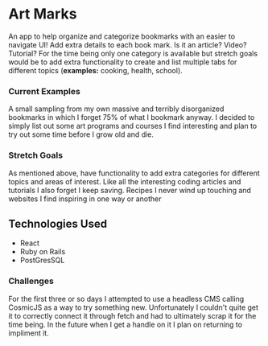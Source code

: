 # Art Marks

An app to help organize and categorize bookmarks with an easier to navigate UI! Add extra details to each book mark. Is it an article? Video? Tutorial? For the time being only one category is available but stretch goals would be to add extra functionality to create and list multiple tabs for different topics (**examples:** cooking, health, school).

### Current Examples
A small sampling from my own massive and terribly disorganized bookmarks in which I forget 75% of what I bookmark anyway. I decided to simply list out some art programs and courses I find interesting and plan to try out some time before I grow old and die.

### Stretch Goals
As mentioned above, have functionality to add extra categories for different topics and areas of interest. Like all the interesting coding articles and tutorials I also forget I keep saving. Recipes I never wind up touching and websites I find inspiring in one way or another
## Technologies Used

- React
- Ruby on Rails
- PostGresSQL

### Challenges
For the first three or so days I attempted to use a headless CMS calling CosmicJS as a way to try something new. Unfortunately I couldn't quite get it to correctly connect it through fetch and had to ultimately scrap it for the time being. In the future when I get a handle on it I plan on returning to impliment it.

